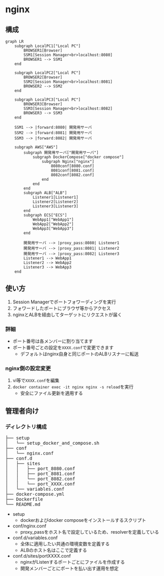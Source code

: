 # nginx

## 構成

```mermaid
graph LR
    subgraph LocalPC1["Local PC"]
        BROWSER1[Browser]
        SSM1[Session Manager<br>localhost:8080]
        BROWSER1 --> SSM1
    end

    subgraph LocalPC2["Local PC"]
        BROWSER2[Browser]
        SSM2[Session Manager<br>localhost:8081]
        BROWSER2 --> SSM2
    end

    subgraph LocalPC3["Local PC"]
        BROWSER3[Browser]
        SSM3[Session Manager<br>localhost:8082]
        BROWSER3 --> SSM3
    end

    SSM1 --> |forward:8080| 開発用サーバ
    SSM2 --> |forward:8081| 開発用サーバ
    SSM3 --> |forward:8082| 開発用サーバ

    subgraph AWS["AWS"]
        subgraph 開発用サーバ["開発用サーバ"]
            subgraph DockerCompose["docker compose"]
                subgraph Nginx["nginx"]
                    8080conf[8080.conf]
                    8081conf[8081.conf]
                    8082conf[8082.conf]
                end
            end
        end
        subgraph ALB["ALB"]
            Listener1[Listener1]
            Listener2[Listener2]
            Listener3[Listener3]
        end
        subgraph ECS["ECS"]
            WebApp1["WebApp1"]
            WebApp2["WebApp2"]
            WebApp3["WebApp3"]
        end

        開発用サーバ --> |proxy_pass:8080| Listener1
        開発用サーバ --> |proxy_pass:8081| Listener2
        開発用サーバ --> |proxy_pass:8082| Listener3
        Listener1 --> WebApp1
        Listener2 --> WebApp2
        Listener3 --> WebApp3
    end
```

## 使い方

1. Session Managerでポートフォワーディングを実行
2. フォワードしたポートにブラウザ等からアクセス
3. nginxとALBを経由してターゲットにリクエストが届く

### 詳細

- ポート番号は各メンバーに割り当てます
- ポート番号ごとの設定を`XXXX.conf`で変更できます
  - デフォルトはnginx自身と同じポートのALBリスナーに転送

### nginx側の設定変更

1. vi等で`XXXX.conf`を編集
2. `docker container exec -it nginx nginx -s reload`を実行
   - 安全にファイル更新を適用する


## 管理者向け

### ディレクトリ構成

<pre>
├── setup
│   └── setup_docker_and_compose.sh
├── conf
│   └── nginx.conf
├── conf.d
│   ├── sites
│   │   ├── port_8080.conf
│   │   ├── port_8081.conf
│   │   └── port_8082.conf
│   │   └── port_XXXX.conf
│   └── variables.conf
├── docker-compose.yml
├── Dockerfile
└── README.md
</pre>

- setup
  - dockerおよびdocker composeをインストールするスクリプト
- conf/nginx.conf
  - proxy_passをホスト名で設定しているため、resolverを定義している
- conf.d/variables.conf
  - 全体に適用したい共通の環境変数を定義する
  - ALBのホスト名はここで定義する
- conf.d/sites/portXXXX.conf
  - nginxがListenするポートごとにファイルを作成する
  - 開発メンバーごとにポートを払い出す運用を想定
